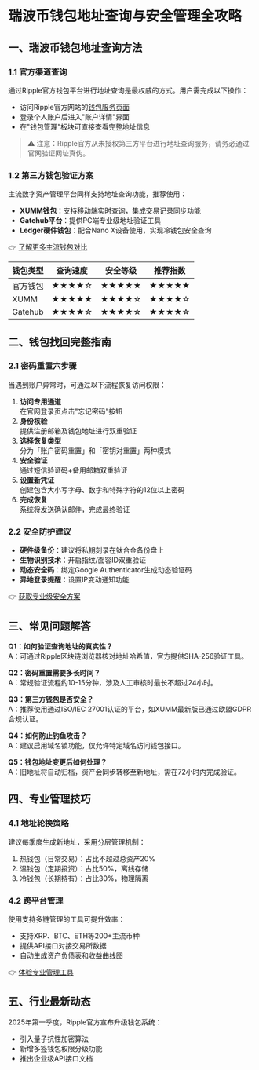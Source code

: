 # 瑞波币钱包地址查询与安全管理全攻略

## 一、瑞波币钱包地址查询方法

### 1.1 官方渠道查询
通过Ripple官方钱包平台进行地址查询是最权威的方式。用户需完成以下操作：
- 访问Ripple官方网站的[钱包服务页面](https://bit.ly/okx_welcome)
- 登录个人账户后进入"账户详情"界面
- 在"钱包管理"板块可直接查看完整地址信息

> ⚠️ 注意：Ripple官方从未授权第三方平台进行地址查询服务，请务必通过官网验证网址真伪。

### 1.2 第三方钱包验证方案
主流数字资产管理平台同样支持地址查询功能，推荐使用：
- **XUMM钱包**：支持移动端实时查询，集成交易记录同步功能
- **Gatehub平台**：提供PC端专业级地址验证工具
- **Ledger硬件钱包**：配合Nano X设备使用，实现冷钱包安全查询

👉 [了解更多主流钱包对比](https://bit.ly/okx_welcome)

| 钱包类型 | 查询速度 | 安全等级 | 推荐指数 |
|---------|---------|---------|---------|
| 官方钱包 | ★★★★☆  | ★★★★★  | ★★★★★  |
| XUMM     | ★★★★★  | ★★★★☆  | ★★★★☆  |
| Gatehub  | ★★★★☆  | ★★★★☆  | ★★★★☆  |

## 二、钱包找回完整指南

### 2.1 密码重置六步骤
当遇到账户异常时，可通过以下流程恢复访问权限：
1. **访问专用通道**  
   在官网登录页点击"忘记密码"按钮
2. **身份核验**  
   提供注册邮箱及钱包地址进行双重验证
3. **选择恢复类型**  
   分为「账户密码重置」和「密钥对重置」两种模式
4. **安全验证**  
   通过短信验证码+备用邮箱双重验证
5. **设置新凭证**  
   创建包含大小写字母、数字和特殊字符的12位以上密码
6. **完成恢复**  
   系统将发送确认邮件，完成最终验证

### 2.2 安全防护建议
- **硬件级备份**：建议将私钥刻录在钛合金备份盘上
- **生物识别技术**：开启指纹/面容ID双重验证
- **动态安全码**：绑定Google Authenticator生成动态验证码
- **异地登录提醒**：设置IP变动通知功能

👉 [获取专业级安全方案](https://bit.ly/okx_welcome)

## 三、常见问题解答

**Q1：如何验证查询地址的真实性？**  
A：可通过Ripple区块链浏览器核对地址哈希值，官方提供SHA-256验证工具。

**Q2：密码重置需要多长时间？**  
A：常规验证流程约10-15分钟，涉及人工审核时最长不超过24小时。

**Q3：第三方钱包是否安全？**  
A：推荐使用通过ISO/IEC 27001认证的平台，如XUMM最新版已通过欧盟GDPR合规认证。

**Q4：如何防止钓鱼攻击？**  
A：建议启用域名锁功能，仅允许特定域名访问钱包接口。

**Q5：钱包地址变更后如何处理？**  
A：旧地址将自动归档，资产会同步转移至新地址，需在72小时内完成验证。

## 四、专业管理技巧

### 4.1 地址轮换策略
建议每季度生成新地址，采用分层管理机制：
1. 热钱包（日常交易）：占比不超过总资产20%
2. 温钱包（定期投资）：占比50%，离线存储
3. 冷钱包（长期持有）：占比30%，物理隔离

### 4.2 跨平台管理
使用支持多链管理的工具可提升效率：
- 支持XRP、BTC、ETH等200+主流币种
- 提供API接口对接交易所数据
- 自动生成资产负债表和收益曲线图

👉 [体验专业管理工具](https://bit.ly/okx_welcome)

## 五、行业最新动态

2025年第一季度，Ripple官方宣布升级钱包系统：
- 引入量子抗性加密算法
- 新增多签钱包权限分级功能
- 推出企业级API接口文档
